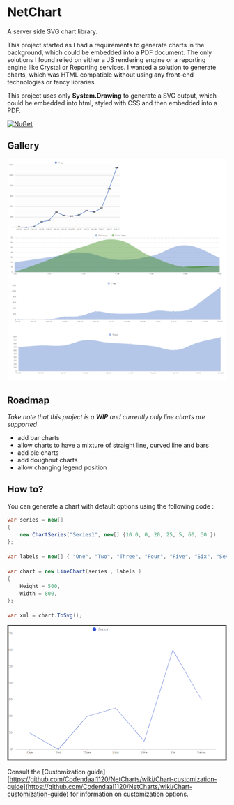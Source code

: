 # NetChart
A server side SVG chart library.

 This project started as I had a requirements to generate charts in the background, which could be embedded into a PDF document. The only solutions I found relied on either a JS rendering engine or a reporting engine like Crystal or Reporting services. I wanted a solution to generate charts, which was HTML compatible without using any front-end technologies or fancy libraries.

This project uses only **System.Drawing**  to generate a SVG output, which could be embedded into html, styled with CSS and then embedded into a PDF.

[![NuGet](https://img.shields.io/nuget/v/NetCharts.svg?label=NuGet)](https://www.nuget.org/packages/NetCharts/)

## Gallery
 
![gallery](Documentation/images/gallery.png)

## Roadmap
*Take note that this project is a **WIP** and currently only line charts are supported*

 - add bar charts
 - allow charts to have a mixture of straight line, curved line and bars
 - add pie charts
 - add doughnut charts
 - allow changing legend position

## How to?
You can generate a chart with default options using the following code :

```csharp
var series = new[]
{
    new ChartSeries("Series1", new[] {10.0, 0, 20, 25, 5, 60, 30 })
};

var labels = new[] { "One", "Two", "Three", "Four", "Five", "Six", "Seven" };

var chart = new LineChart(series , labels )
{
    Height = 500,
    Width = 800,
};

var xml = chart.ToSvg();
```

 ![This will produce](Documentation/images/default_chart.PNG)

Consult the [Customization guide][https://github.com/Codendaal1120/NetCharts/wiki/Chart-customization-guide](https://github.com/Codendaal1120/NetCharts/wiki/Chart-customization-guide) for information on customization options.

